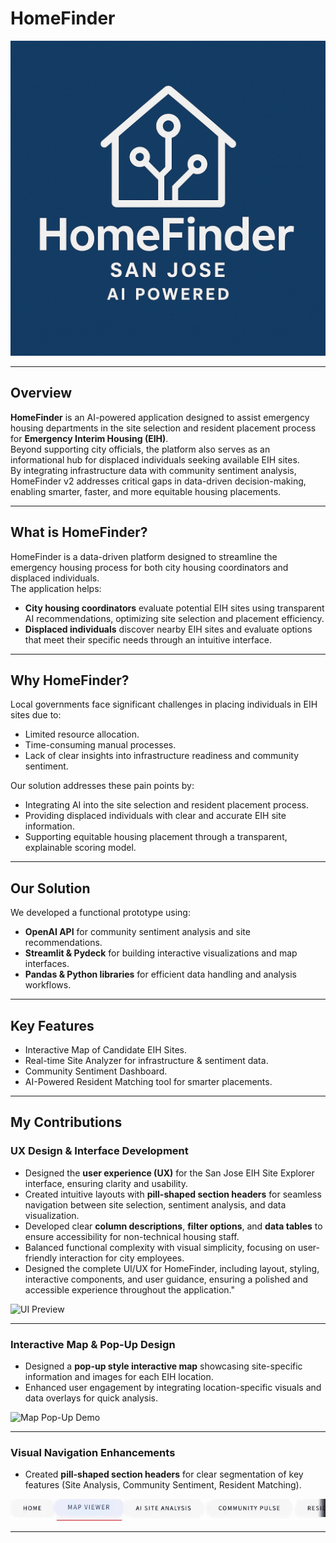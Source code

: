 # HomeFinder 

<!--  
![Project Logo](/HomeFinder.png)  
-->
![HomeFinder Logo](/HomeFinder_logo.png)

---

## Overview

**HomeFinder** is an AI-powered application designed to assist emergency housing departments in the site selection and resident placement process for **Emergency Interim Housing (EIH)**.  
Beyond supporting city officials, the platform also serves as an informational hub for displaced individuals seeking available EIH sites.  
By integrating infrastructure data with community sentiment analysis, HomeFinder v2 addresses critical gaps in data-driven decision-making, enabling smarter, faster, and more equitable housing placements.

---

## What is HomeFinder?

HomeFinder is a data-driven platform designed to streamline the emergency housing process for both city housing coordinators and displaced individuals.  
The application helps:
- **City housing coordinators** evaluate potential EIH sites using transparent AI recommendations, optimizing site selection and placement efficiency.
- **Displaced individuals** discover nearby EIH sites and evaluate options that meet their specific needs through an intuitive interface.

---

## Why HomeFinder?

Local governments face significant challenges in placing individuals in EIH sites due to:
- Limited resource allocation.
- Time-consuming manual processes.
- Lack of clear insights into infrastructure readiness and community sentiment.

Our solution addresses these pain points by:
- Integrating AI into the site selection and resident placement process.
- Providing displaced individuals with clear and accurate EIH site information.
- Supporting equitable housing placement through a transparent, explainable scoring model.

---

## Our Solution

We developed a functional prototype using:
- **OpenAI API** for community sentiment analysis and site recommendations.
- **Streamlit & Pydeck** for building interactive visualizations and map interfaces.
- **Pandas & Python libraries** for efficient data handling and analysis workflows.

---

## Key Features
- Interactive Map of Candidate EIH Sites.
- Real-time Site Analyzer for infrastructure & sentiment data.
- Community Sentiment Dashboard.
- AI-Powered Resident Matching tool for smarter placements.

---

## My Contributions

### UX Design & Interface Development
- Designed the **user experience (UX)** for the San Jose EIH Site Explorer interface, ensuring clarity and usability.
- Created intuitive layouts with **pill-shaped section headers** for seamless navigation between site selection, sentiment analysis, and data visualization.
- Developed clear **column descriptions**, **filter options**, and **data tables** to ensure accessibility for non-technical housing staff.
- Balanced functional complexity with visual simplicity, focusing on user-friendly interaction for city employees.
- Designed the complete UI/UX for HomeFinder, including layout, styling, interactive components, and user guidance, ensuring a polished and accessible experience throughout the application."

![UI Preview](/HUD.gif)

---


### Interactive Map & Pop-Up Design
- Designed a **pop-up style interactive map** showcasing site-specific information and images for each EIH location.
- Enhanced user engagement by integrating location-specific visuals and data overlays for quick analysis.

![Map Pop-Up Demo](/MAPGIF.gif)

---


### Visual Navigation Enhancements
- Created **pill-shaped section headers** for clear segmentation of key features (Site Analysis, Community Sentiment, Resident Matching).

![Header Demo](/HD.gif)

---

